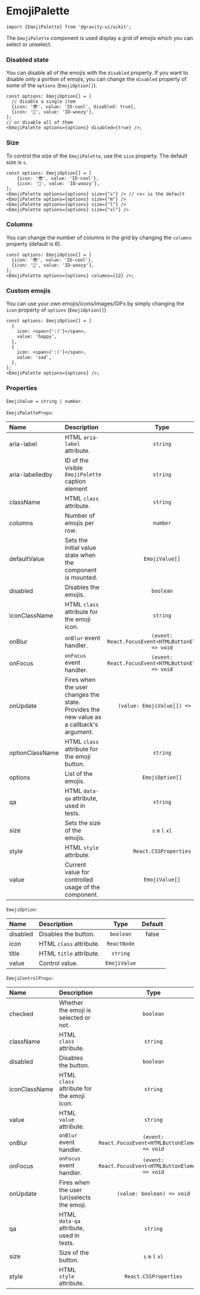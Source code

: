 <!--GITHUB_BLOCK-->

# EmojiPalette

<!--/GITHUB_BLOCK-->

```tsx
import {EmojiPalette} from '@gravity-ui/uikit';
```

The `EmojiPalette` component is used display a grid of emojis which you can select or unselect.

<!--/GITHUB_BLOCK-->

### Disabled state

You can disable all of the emojis with the `disabled` property. If you want to disable only a portion of emojis, you can change the `disabled` property of some of the `options` (`EmojiOption[]`).

<!--LANDING_BLOCK

<ExampleBlock
    code={`
const options: EmojiOption[] = [
    // disable a single item
    {icon: '😎', value: 'ID-cool', disabled: true},
    {icon: '🥴', value: 'ID-woozy'},
];
// or disable all of them
<EmojiPalette options={options} disabled={true} />
`}
>
    <UIKit.EmojiPalette
        options={[
            // disable a single item
            {icon: '😎', value: 'ID-cool', disabled: true},
            {icon: '🥴', value: 'ID-woozy'},
        ]}
        disabled={true}
    />
</ExampleBlock>;

LANDING_BLOCK-->

<!--GITHUB_BLOCK-->

```tsx
const options: EmojiOption[] = [
  // disable a single item
  {icon: '😎', value: 'ID-cool', disabled: true},
  {icon: '🥴', value: 'ID-woozy'},
];
// or disable all of them
<EmojiPalette options={options} disabled={true} />;
```

<!--/GITHUB_BLOCK-->

### Size

To control the size of the `EmojiPalette`, use the `size` property. The default size is `s`.

<!--LANDING_BLOCK

<ExampleBlock
    code={`
const options: EmojiOption[] = [
    {icon: '😎', value: 'ID-cool'},
    {icon: '🥴', value: 'ID-woozy'},
];
<EmojiPalette options={options} size={"s"} /> // «s» is the default
<EmojiPalette options={options} size={"m"} />
<EmojiPalette options={options} size={"l"} />
<EmojiPalette options={options} size={"xl"} />
`}
>
    <UIKit.EmojiPalette
        options={[
            {icon: '😎', value: 'ID-cool'},
            {icon: '🥴', value: 'ID-woozy'},
        ]}
        size={'s'}
    />
    <UIKit.EmojiPalette
        options={[
            {icon: '😎', value: 'ID-cool'},
            {icon: '🥴', value: 'ID-woozy'},
        ]}
        size={'m'}
    />
    <UIKit.EmojiPalette
        options={[
            {icon: '😎', value: 'ID-cool'},
            {icon: '🥴', value: 'ID-woozy'},
        ]}
        size={'l'}
    />
    <UIKit.EmojiPalette
        options={[
            {icon: '😎', value: 'ID-cool'},
            {icon: '🥴', value: 'ID-woozy'},
        ]}
        size={'xl'}
    />
</ExampleBlock>;

LANDING_BLOCK-->

<!--GITHUB_BLOCK-->

```tsx
const options: EmojiOption[] = [
    {icon: '😎', value: 'ID-cool'},
    {icon: '🥴', value: 'ID-woozy'},
];
<EmojiPalette options={options} size={"s"} /> // «s» is the default
<EmojiPalette options={options} size={"m"} />
<EmojiPalette options={options} size={"l"} />
<EmojiPalette options={options} size={"xl"} />
```

<!--/GITHUB_BLOCK-->

### Columns

You can change the number of columns in the grid by changing the `columns` property (default is 6).

<!--LANDING_BLOCK

<ExampleBlock
    code={`
const options: EmojiOption[] = [
    {icon: '😎', value: 'ID-cool'},
    {icon: '🥴', value: 'ID-woozy'},
];
<EmojiPalette options={options} columns={12} />
`}
>
    <EmojiPalette
        options={[
            {icon: '😎', value: 'ID-cool'},
            {icon: '🥴', value: 'ID-woozy'},
        ]}
        columns={12}
    />
</ExampleBlock>;

LANDING_BLOCK-->

<!--GITHUB_BLOCK-->

```tsx
const options: EmojiOption[] = [
  {icon: '😎', value: 'ID-cool'},
  {icon: '🥴', value: 'ID-woozy'},
];
<EmojiPalette options={options} columns={12} />;
```

<!--/GITHUB_BLOCK-->

### Custom emojis

You can use your own emojis/icons/images/GIFs by simply changing the `icon` property of `options` (`EmojiOption[]`)

<!--LANDING_BLOCK

<ExampleBlock
    code={`
const options: EmojiOption[] = [
    {
        icon: <span>{':)'}</span>,
        value: 'happy',
    },
    {
        icon: <span>{':('}</span>,
        value: 'sad',
    },
];
<EmojiPalette options={options} />;
`}
>
    <EmojiPalette
        options={[
            {
                icon: <span>{':)'}</span>,
                value: 'happy',
            },
            {
                icon: <span>{':('}</span>,
                value: 'sad',
            },
        ]}
    />
</ExampleBlock>;

LANDING_BLOCK-->

<!--GITHUB_BLOCK-->

```tsx
const options: EmojiOption[] = [
  {
    icon: <span>{':)'}</span>,
    value: 'happy',
  },
  {
    icon: <span>{':('}</span>,
    value: 'sad',
  },
];
<EmojiPalette options={options} />;
```

<!--/GITHUB_BLOCK-->

### Properties

`EmojiValue = string | number`.

`EmojiPaletteProps`:

| Name            | Description                                                                             |                          Type                          | Default |
| :-------------- | :-------------------------------------------------------------------------------------- | :----------------------------------------------------: | :-----: |
| aria-label      | HTML `aria-label` attribute.                                                            |                        `string`                        |         |
| aria-labelledby | ID of the visible `EmojiPalette` caption element                                        |                        `string`                        |         |
| className       | HTML `class` attribute.                                                                 |                        `string`                        |         |
| columns         | Number of emojis per row.                                                               |                        `number`                        |   `6`   |
| defaultValue    | Sets the initial value state when the component is mounted.                             |                     `EmojiValue[]`                     |         |
| disabled        | Disables the emojis.                                                                    |                       `boolean`                        |  false  |
| iconClassName   | HTML `class` attribute for the emoji icon.                                              |                        `string`                        |         |
| onBlur          | `onBlur` event handler.                                                                 | `(event: React.FocusEvent<HTMLButtonElement>) => void` |         |
| onFocus         | `onFocus` event handler.                                                                | `(event: React.FocusEvent<HTMLButtonElement>) => void` |         |
| onUpdate        | Fires when the user changes the state. Provides the new value as a callback's argument. |            `(value: EmojiValue[]) => void`             |         |
| optionClassName | HTML `class` attribute for the emoji button.                                            |                        `string`                        |         |
| options         | List of the emojis.                                                                     |                    `EmojiOption[]`                     |  `[]`   |
| qa              | HTML `data-qa` attribute, used in tests.                                                |                        `string`                        |         |
| size            | Sets the size of the emojis.                                                            |                    `s` `m` `l` `xl`                    |   `s`   |
| style           | HTML `style` attribute.                                                                 |                 `React.CSSProperties`                  |         |
| value           | Current value for controlled usage of the component.                                    |                     `EmojiValue[]`                     |         |

`EmojiOption`:

| Name     | Description             |     Type     | Default |
| :------- | :---------------------- | :----------: | :-----: |
| disabled | Disables the button.    |  `boolean`   |  false  |
| icon     | HTML `class` attribute. | `ReactNode`  |         |
| title    | HTML `title` attribute. |   `string`   |         |
| value    | Control value.          | `EmojiValue` |         |

`EmojiControlProps`:

| Name          | Description                                |                          Type                          | Default |
| :------------ | :----------------------------------------- | :----------------------------------------------------: | :-----: |
| checked       | Whether the emoji is selected or not.      |                       `boolean`                        | `false` |
| className     | HTML `class` attribute.                    |                        `string`                        |         |
| disabled      | Disables the button.                       |                       `boolean`                        | `false` |
| iconClassName | HTML `class` attribute for the emoji icon. |                        `string`                        |         |
| value         | HTML `value` attribute.                    |                        `string`                        |         |
| onBlur        | `onBlur` event handler.                    | `(event: React.FocusEvent<HTMLButtonElement>) => void` |         |
| onFocus       | `onFocus` event handler.                   | `(event: React.FocusEvent<HTMLButtonElement>) => void` |         |
| onUpdate      | Fires when the user (un)selects the emoji. |               `(value: boolean) => void`               |         |
| qa            | HTML `data-qa` attribute, used in tests.   |                        `string`                        |         |
| size          | Size of the button.                        |                    `s` `m` `l` `xl`                    |   `s`   |
| style         | HTML `style` attribute.                    |                 `React.CSSProperties`                  |         |
